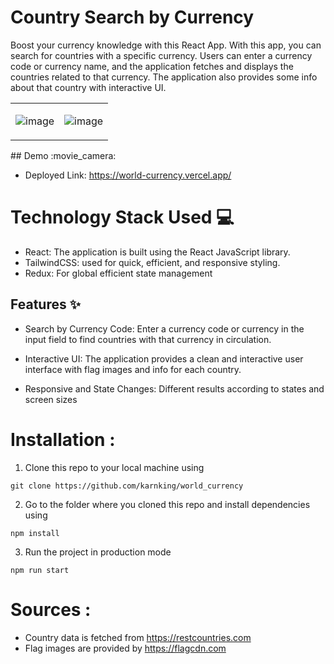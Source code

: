 # Country Search by Currency

Boost your currency knowledge with this React App.
With this app, you can search for countries with a specific currency. Users can enter a currency code or currency name, and the application fetches and displays the countries related to that currency. The application also provides some info about that country with interactive UI.
<table>
  <tr>
    <td>
      
![image](https://github.com/karnking/world_currency/assets/68837552/311869f2-5e04-42af-9039-6bc08eba292f)
      </td>
    <td>
      
  ![image](https://github.com/karnking/world_currency/assets/68837552/4319ea90-98aa-483b-a8bc-a9ac93a7c059)
      </td>
</tr>
</table>
## Demo :movie_camera:

- Deployed Link: https://world-currency.vercel.app/

# Technology Stack Used 💻

- React: The application is built using the React JavaScript library.
- TailwindCSS: used for quick, efficient, and responsive styling.
- Redux: For global efficient state management

## Features :sparkles:

- Search by Currency Code: Enter a currency code or currency in the input field to find countries with that currency in circulation.

- Interactive UI: The application provides a clean and interactive user interface with flag images and info for each country.

- Responsive and State Changes: Different results according to states and screen sizes 

# Installation :

1. Clone this repo to your local machine using

```
git clone https://github.com/karnking/world_currency
```

2. Go to the folder where you cloned this repo and install dependencies using

```
npm install
```

3. Run the project in production mode

```
npm run start
```

# Sources :

- Country data is fetched from https://restcountries.com
- Flag images are provided by https://flagcdn.com
